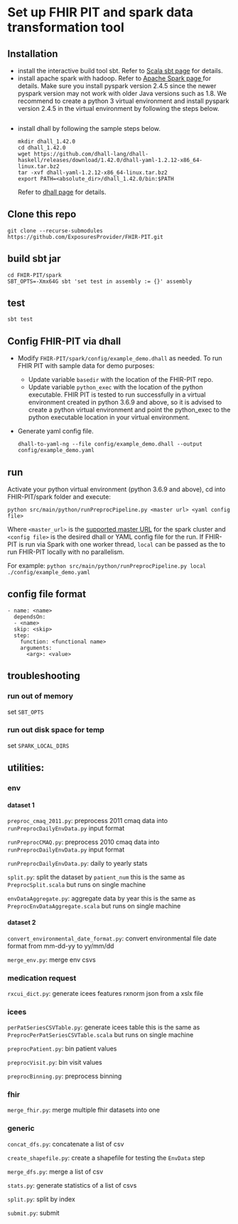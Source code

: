 # Set up FHIR PIT and spark data transformation tool #

## Installation
- install the interactive build tool sbt. Refer to [Scala sbt page](https://www.scala-sbt.org/) for details.
- install apache spark with hadoop. Refer to [Apache Spark page ](https://spark.apache.org/) for details. 
Make sure you install pyspark version 2.4.5 since the newer pyspark version may not work with older Java versions 
such as 1.8. We recommend to create a python 3 virtual environment and install pyspark version 2.4.5 in the virtual 
environment by following the steps below.
```

```
- install dhall by following the sample steps below.
  ```
  mkdir dhall_1.42.0 
  cd dhall_1.42.0
  wget https://github.com/dhall-lang/dhall-haskell/releases/download/1.42.0/dhall-yaml-1.2.12-x86_64-linux.tar.bz2
  tar -xvf dhall-yaml-1.2.12-x86_64-linux.tar.bz2
  export PATH=<absolute_dir>/dhall_1.42.0/bin:$PATH
  ```
  Refer to [dhall page](https://github.com/dhall-lang/dhall-haskell/releases) for details.

## Clone this repo
```
git clone --recurse-submodules https://github.com/ExposuresProvider/FHIR-PIT.git
```

## build sbt jar

```
cd FHIR-PIT/spark
SBT_OPTS=-Xmx64G sbt 'set test in assembly := {}' assembly
```

## test

```
sbt test
```
## Config FHIR-PIT via dhall
- Modify `FHIR-PIT/spark/config/example_demo.dhall` as needed. To run FHIR PIT with sample data for demo purposes: 

    - Update variable `basedir` with the location of the FHIR-PIT repo. 
    - Update variable `python_exec` with the location of the python executable. FHIR PIT is tested to run successfully 
  in a virtual environment created in python 3.6.9 and above, so it is advised to create a python virtual environment 
  and point the python_exec to the python executable location in your virtual environment. 

- Generate yaml config file.
    ```
    dhall-to-yaml-ng --file config/example_demo.dhall --output config/example_demo.yaml
    ```

## run
Activate your python virtual environment (python 3.6.9 and above), cd into FHIR-PIT/spark folder and execute:
```
python src/main/python/runPreprocPipeline.py <master url> <yaml config file>
```
Where `<master_url>` is the [supported master URL](https://spark.apache.org/docs/latest/submitting-applications.html#master-urls)
for the spark cluster and `<config file>` is the desired dhall or YAML config file for the run. 
If FHIR-PIT is run via Spark with one worker thread, `local` can be passed as the <master url> to run FHIR-PIT 
locally with no parallelism. 

For example: `python src/main/python/runPreprocPipeline.py local ./config/example_demo.yaml`

## config file format

```
- name: <name>
  dependsOn: 
  - <name>
  skip: <skip>
  step:
    function: <functional name>
    arguments:
      <arg>: <value>
```

## troubleshooting

### run out of memory

set `SBT_OPTS`

### run out disk space for temp

set `SPARK_LOCAL_DIRS`

## utilities:

### env

#### dataset 1

`preproc_cmaq_2011.py`: preprocess 2011 cmaq data into `runPreprocDailyEnvData.py` input format

`runPreprocCMAQ.py`: preprocess 2010 cmaq data into `runPreprocDailyEnvData.py` input format

`runPreprocDailyEnvData.py`: daily to yearly stats

`split.py`: split the dataset by `patient_num` this is the same as `PreprocSplit.scala` but runs on single machine

`envDataAggregate.py`: aggregate data by year this is the same as `PreprocEnvDataAggregate.scala` but runs on single machine

#### dataset 2

`convert_environmental_date_format.py`: convert environmental file date format from mm-dd-yy to yy/mm/dd

`merge_env.py`: merge env csvs

### medication request

`rxcui_dict.py`: generate icees features rxnorm json from a xslx file

### icees
`perPatSeriesCSVTable.py`: generate icees table this is the same as `PreprocPerPatSeriesCSVTable.scala` but runs on single machine

`preprocPatient.py`: bin patient values

`preprocVisit.py`: bin visit values

`preprocBinning.py`: preprocess binning

### fhir

`merge_fhir.py`: merge multiple fhir datasets into one

### generic

`concat_dfs.py`: concatenate a list of csv

`create_shapefile.py`: create a shapefile for testing the `EnvData` step

`merge_dfs.py`: merge a list of csv

`stats.py`: generate statistics of a list of csvs

`split.py`: split by index

`submit.py`: submit


